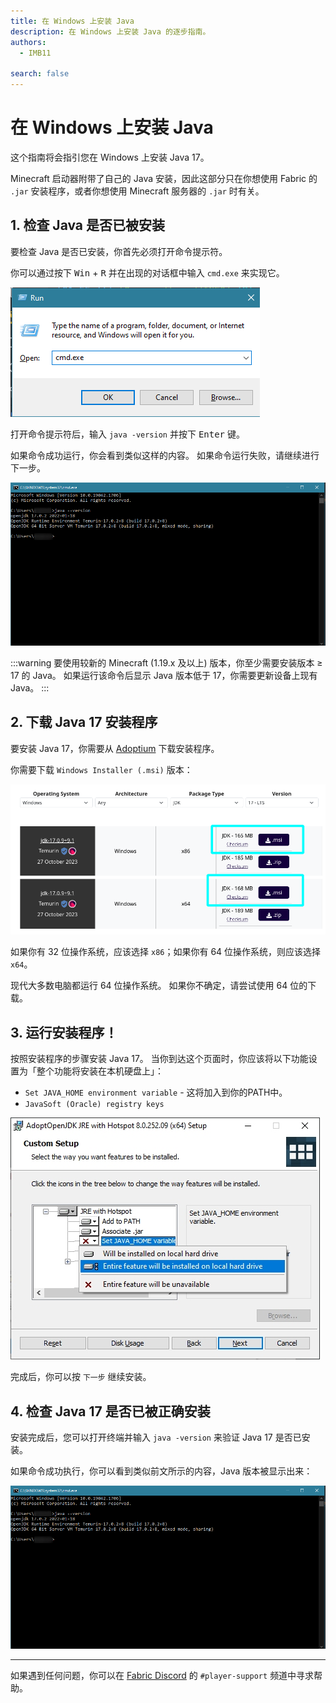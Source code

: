```yaml
---
title: 在 Windows 上安装 Java
description: 在 Windows 上安装 Java 的逐步指南。
authors:
  - IMB11

search: false
---
```


# 在 Windows 上安装 Java

这个指南将会指引您在 Windows 上安装 Java 17。

Minecraft 启动器附带了自己的 Java 安装，因此这部分只在你想使用 Fabric 的 `.jar` 安装程序，或者你想使用 Minecraft 服务器的 `.jar` 时有关。

## 1. 检查 Java 是否已被安装

要检查 Java 是否已安装，你首先必须打开命令提示符。

你可以通过按下 <kbd>Win</kbd> + <kbd>R</kbd> 并在出现的对话框中输入 `cmd.exe` 来实现它。

![Windows运行对话框中的「cmd.exe」](/assets/players/installing-java/windows-run-dialog.png)

打开命令提示符后，输入 `java -version` 并按下 <kbd>Enter</kbd> 键。

如果命令成功运行，你会看到类似这样的内容。 如果命令运行失败，请继续进行下一步。

![命令提示符中输入了「java -version」](/assets/players/installing-java/windows-java-version.png)

:::warning
要使用较新的 Minecraft (1.19.x 及以上) 版本，你至少需要安装版本 ≥ 17 的 Java。 如果运行该命令后显示 Java 版本低于 17，你需要更新设备上现有 Java。
:::

## 2. 下载 Java 17 安装程序

要安装 Java 17，你需要从 [Adoptium](https://adoptium.net/en-GB/temurin/releases/?os=windows&package=jdk&version=17) 下载安装程序。

你需要下载 `Windows Installer (.msi)` 版本：

![Adoptium 下载页面，使用了 Windows 安装程序 (.msi)](/assets/players/installing-java/windows-download-java.png)

如果你有 32 位操作系统，应该选择 `x86`；如果你有 64 位操作系统，则应该选择 `x64`。

现代大多数电脑都运行 64 位操作系统。 如果你不确定，请尝试使用 64 位的下载。

## 3. 运行安装程序！

按照安装程序的步骤安装 Java 17。 当你到达这个页面时，你应该将以下功能设置为「整个功能将安装在本机硬盘上」：

- `Set JAVA_HOME environment variable` - 这将加入到你的PATH中。
- `JavaSoft (Oracle) registry keys`

![Java 17 安装程序，具有「Set JAVA_HOME variable」和「JavaSoft (Oracle) registry keys」](/assets/players/installing-java/windows-wizard-screenshot.png)

完成后，你可以按 `下一步` 继续安装。

## 4. 检查 Java 17 是否已被正确安装

安装完成后，您可以打开终端并输入 `java -version` 来验证 Java 17 是否已安装。

如果命令成功执行，你可以看到类似前文所示的内容，Java 版本被显示出来：

![命令提示符中输入了「java -version」](/assets/players/installing-java/windows-java-version.png)

---

如果遇到任何问题，你可以在 [Fabric Discord](https://discord.gg/v6v4pMv) 的 `#player-support` 频道中寻求帮助。
